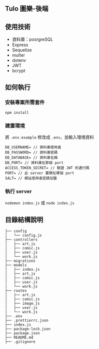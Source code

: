 ## Tulo 圖樂-後端

## 使用技術

* 資料庫：posrgreSQL
* Express
* Sequelize
* multer
* dotenv
* JWT
* bcrypt

## 如何執行

### 安裝專案所需套件

`npm install`

### 建置環境

將 `.env.example` 修改成 `.env`，並輸入環境資料

```
DB_USERNAME= // 資料庫使用者
DB_PASSWORD= // 資料庫密碼
DB_DATABASE= // 資料庫名稱
DB_PORT= // 資料庫在那個 port
ACCESS_TOKEN_SECRET= // 驗證 JWT 的通行碼
PORT= // 此 server 要開在哪個 port
SALT= // 網站使用者密碼加鹽
```

### 執行 server 

`nodemon index.js` 或 `node index.js`

## 目錄結構說明

```
├── config                      
│   └── config.js
├── controllers                      
│   ├── art.js     
│   ├── comic.js         
│   ├── user.js         
│   └── work.js   
├── migrations 
├── models                      
│   ├── index.js                
│   ├── art.js       
│   ├── comic.js 
│   ├── user.js
|   └── work.js
├── routes                      
│   ├── art.js                
│   ├── comic.js       
│   ├── image.js 
│   ├── user.js
|   └── work.js
├── .env
├── .prettierrc.json
├── index.js
├── package-lock.json
├── package.json
├── README.md
├── .gitignore
```
